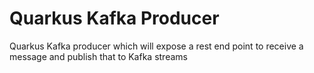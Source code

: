 # Quarkus Kafka Producer
Quarkus Kafka producer which will expose a rest end point to receive a message and publish that to Kafka streams 
